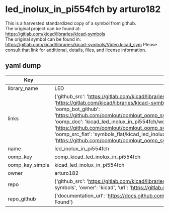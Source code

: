 # led_inolux_in_pi554fch by arturo182  
This is a harvested standardized copy of a symbol from github.  
The original project can be found at:  
https://gitlab.com/kicad/libraries/kicad-symbols  
The original symbol can be found in:
https://gitlab.com/kicad/libraries/kicad-symbols/Video.kicad_sym
Please consult that link for additional, details, files, and license information.  
## yaml dump  
| Key | Value |  
| --- | --- |  
| library_name | LED |  
| links | {'github_src': 'https://gitlab.com/kicad/libraries/kicad-symbols/Video.kicad_sym', 'github_src_repo': 'https://gitlab.com/kicad/libraries/kicad-symbols', 'oomp_bot': 'kicad_led_inolux_in_pi554fch/working', 'oomp_bot_github': 'https://github.com/oomlout/oomlout_oomp_symbol_bot/tree/main/kicad_led_inolux_in_pi554fch/working', 'oomp_doc': 'kicad_led_inolux_in_pi554fch/working', 'oomp_doc_github': 'https://github.com/oomlout/oomlout_oomp_symbol_doc/tree/main/kicad_led_inolux_in_pi554fch/working', 'oomp_src_flat': 'symbols_flat/kicad_led_inolux_in_pi554fch/working', 'oomp_src_flat_github': 'https://github.com/oomlout/oomlout_oomp_symbol_src/tree/main/kicad_led_inolux_in_pi554fch/working'} |  
| name | led_inolux_in_pi554fch |  
| oomp_key | oomp_kicad_led_inolux_in_pi554fch |  
| oomp_key_simple | kicad_led_inolux_in_pi554fch |  
| owner | arturo182 |  
| repo | {'github_src': 'https://gitlab.com/kicad/libraries/kicad-symbols/Video.kicad_sym', 'name': 'libraries/kicad-symbols', 'owner': 'kicad', 'url': 'https://gitlab.com/kicad/libraries/kicad-symbols'} |  
| repo_github | {'documentation_url': 'https://docs.github.com/rest/repos/repos#get-a-repository', 'message': 'Not Found'} |  

